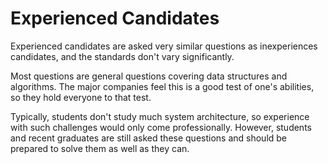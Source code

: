 # Experienced Candidates

Experienced candidates are asked very similar questions as inexperiences candidates, and the standards don't vary significantly.

Most questions are general questions covering data structures and algorithms. The major companies feel this is a good test of one's abilities, so they hold everyone to that test.

Typically, students don't study much system architecture, so experience with such challenges would only come professionally. However, students and recent graduates are still asked these questions and should be prepared to solve them as well as they can.